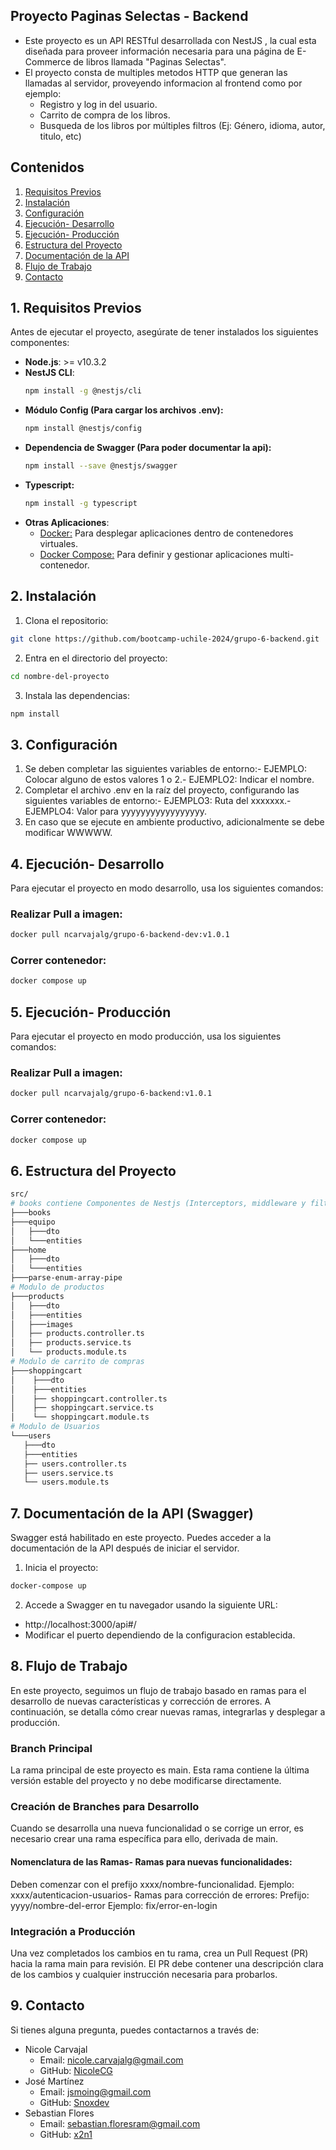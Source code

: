 ## Proyecto Paginas Selectas - Backend
-  Este proyecto es un API RESTful desarrollada con NestJS
, la cual esta diseñada para proveer información necesaria para una página de E-Commerce de libros llamada "Paginas Selectas".
- El proyecto consta de multiples metodos HTTP que generan las llamadas al servidor, proveyendo informacion al frontend como por ejemplo:
    - Registro y log in del usuario.
    - Carrito de compra de los libros.
    - Busqueda de los libros por múltiples filtros (Ej: Género, idioma, autor, titulo, etc)

 ## Contenidos
 1. [Requisitos Previos](#1.-Requisitos-Previos)
 2. [Instalación](#Instalación)
 3. [Configuración](#configuracion)
 4. [Ejecución- Desarrollo](#ejecucion-desarrollo)
 5. [Ejecución- Producción](#ejecucion-produccion)
 6. [Estructura del Proyecto](#estructura-del-proyecto)
 7. [Documentación de la API](#documentacion-api)
 8. [Flujo de Trabajo](#Flujo-de-Trabajo)
 9. [Contacto](#contacto)

 ## 1. Requisitos Previos
 Antes de ejecutar el proyecto, asegúrate de tener
 instalados los siguientes componentes:
- **Node.js**: >= v10.3.2
- **NestJS CLI**: 
    ```bash
    npm install -g @nestjs/cli
    ```
- **Módulo Config (Para cargar los archivos .env):**
    ```bash
    npm install @nestjs/config
    ```
- **Dependencia de Swagger (Para poder documentar la api):**
    ```bash
    npm install --save @nestjs/swagger
    ```
- **Typescript:**
    ```bash
    npm install -g typescript
    ```
- **Otras Aplicaciones**: 
    - [Docker:](https://www.docker.com/products/docker-desktop/) Para desplegar aplicaciones dentro de contenedores virtuales.
    - [Docker Compose:](https://docs.docker.com/compose/install/) Para definir y gestionar aplicaciones multi-contenedor.



 ## 2. Instalación
 1. Clona el repositorio:
 ```bash
 git clone https://github.com/bootcamp-uchile-2024/grupo-6-backend.git
 ```
 2. Entra en el directorio del proyecto:
 ```bash
 cd nombre-del-proyecto
 ```
 3. Instala las dependencias:
 ```bash
 npm install
 ```



 ## 3. Configuración
 1. Se deben completar las siguientes variables de
 entorno:- EJEMPLO: Colocar alguno de estos valores 1 o 2.- EJEMPLO2: Indicar el nombre.
 2. Completar el archivo .env en la raíz del proyecto,
 configurando las siguientes variables de entorno:- EJEMPLO3: Ruta del xxxxxxx.- EJEMPLO4: Valor para yyyyyyyyyyyyyyyyy.
 3. En caso que se ejecute en ambiente productivo,
 adicionalmente se debe modificar WWWWW.

 ## 4. Ejecución- Desarrollo
 Para ejecutar el proyecto en modo desarrollo, usa los siguientes comandos:

 ### Realizar Pull a imagen:
 ```bash
 docker pull ncarvajalg/grupo-6-backend-dev:v1.0.1
 ```

 ### Correr contenedor:
 ```bash
 docker compose up
 ```

 ## 5. Ejecución- Producción
 Para ejecutar el proyecto en modo producción, usa los siguientes comandos:
 ### Realizar Pull a imagen:
 ```bash
 docker pull ncarvajalg/grupo-6-backend:v1.0.1
 ```

 ### Correr contenedor:
 ```bash
 docker compose up
 ```


## 6. Estructura del Proyecto
 ```bash
 src/
# books contiene Componentes de Nestjs (Interceptors, middleware y filtros de excepcion)
├───books
├───equipo
│   ├───dto
│   └───entities
├───home
│   ├───dto
│   └───entities
├───parse-enum-array-pipe
# Modulo de productos
├───products
│   ├───dto
│   ├───entities
│   ├───images
│   ├── products.controller.ts
│   ├── products.service.ts
│   └── products.module.ts
# Modulo de carrito de compras
├───shoppingcart
│    ├───dto
│    ├───entities
│    ├── shoppingcart.controller.ts
│    ├── shoppingcart.service.ts
│    └── shoppingcart.module.ts
# Modulo de Usuarios
└───users
    ├───dto
    ├───entities
    ├── users.controller.ts
    ├── users.service.ts
    └── users.module.ts
 ```



## 7. Documentación de la API (Swagger)
 Swagger está habilitado en este proyecto. Puedes acceder
 a la documentación de la API después de iniciar el
 servidor.
 1. Inicia el proyecto:
 ```bash
 docker-compose up 
 ```
 2. Accede a Swagger en tu navegador usando la siguiente URL:
- http://localhost:3000/api#/
- Modificar el puerto dependiendo de la configuracion establecida.


## 8. Flujo de Trabajo
 En este proyecto, seguimos un flujo de trabajo basado en
 ramas para el desarrollo de nuevas características y
 corrección de errores. A continuación, se detalla cómo crear
 nuevas ramas, integrarlas y desplegar a producción.
 ### Branch Principal
 La rama principal de este proyecto es main. Esta rama
 contiene la última versión estable del proyecto y no debe
 modificarse directamente.
 ### Creación de Branches para Desarrollo
 Cuando se desarrolla una nueva funcionalidad o se corrige un
 error, es necesario crear una rama específica para ello,
 derivada de main.
 #### Nomenclatura de las Ramas- Ramas para nuevas funcionalidades:
 Deben comenzar con el prefijo xxxx/nombre-funcionalidad.
 Ejemplo: xxxx/autenticacion-usuarios- Ramas para corrección de errores:
 Prefijo: yyyy/nombre-del-error
 Ejemplo: fix/error-en-login
 ### Integración a Producción
 Una vez completados los cambios en tu rama, crea un Pull
 Request (PR) hacia la rama main para revisión. El PR debe
 contener una descripción clara de los cambios y cualquier
 instrucción necesaria para probarlos.


## 9. Contacto
 Si tienes alguna pregunta, puedes contactarnos a través
 de:
- Nicole Carvajal
    - Email: nicole.carvajalg@gmail.com
    - GitHub: [NicoleCG](https://github.com/NicoleCG)
- José Martínez
    - Email: jsmoing@gmail.com
    - GitHub: [Snoxdev](https://github.com/Snoxdev)
- Sebastian Flores
    - Email: sebastian.floresram@gmail.com
    - GitHub: [x2n1](https://github.com/x2n1)